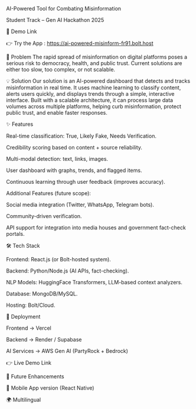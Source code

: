 
 AI-Powered Tool for Combating Misinformation

Student Track – Gen AI Hackathon 2025 

🔗 Demo Link

👉 Try the App  :   https://ai-powered-misinform-fr91.bolt.host

📌 Problem
The rapid spread of misinformation on digital platforms poses a serious risk to democracy, health, and public trust. Current solutions are either too slow, too complex, or not scalable.

💡 Solution
Our solution is an AI-powered dashboard that detects and tracks misinformation in real time. It uses machine learning to classify content, alerts users quickly, and displays trends through a simple, interactive interface. Built with a scalable architecture, it can process large data volumes across multiple platforms, helping curb misinformation, protect public trust, and enable faster responses.

✨ Features

Real-time classification: True, Likely Fake, Needs Verification.

Credibility scoring based on content + source reliability.

Multi-modal detection: text, links, images.

User dashboard with graphs, trends, and flagged items.

Continuous learning through user feedback (improves accuracy).

Additional Features (future scope):

Social media integration (Twitter, WhatsApp, Telegram bots).

Community-driven verification.

API support for integration into media houses and government fact-check portals.

🛠️ Tech Stack

Frontend: React.js (or Bolt-hosted system).

Backend: Python/Node.js (AI APIs, fact-checking).

NLP Models: HuggingFace Transformers, LLM-based context analyzers.

Database: MongoDB/MySQL.

Hosting: Bolt/Cloud.

🚀 Deployment

Frontend → Vercel

Backend → Render / Supabase

AI Services → AWS Gen AI (PartyRock + Bedrock)

👉 Live Demo Link

🔮 Future Enhancements

📲 Mobile App version (React Native)

🌍 Multilingual
